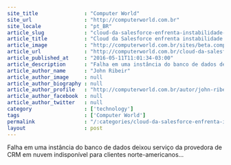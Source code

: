 ```yaml
---
site_title               : "Computer World"
site_url                 : "http://computerworld.com.br"
site_locale              : "pt_BR"
article_slug             : "cloud-da-salesforce-enfrenta-instabilidade-e-ceo-se-desculpa-no-twitter"
article_title            : "Cloud da Salesforce enfrenta instabilidade e CEO se desculpa no Twitter"
article_image            : "http://computerworld.com.br/sites/beta.computerworld.com.br/files/news_articles/marc_benioff_salesforce_0.jpg"
article_url              : "http://computerworld.com.br/cloud-da-salesforce-enfrenta-instabilidade-e-ceo-se-desculpa-no-twitter"
article_published_at     : "2016-05-11T11:01:34-03:00"
article_description      : "Falha em uma instância do banco de dados deixou serviço da provedora de CRM em nuvem indisponível para clientes norte-americanos..."
article_author_name      : "John Ribeir"
article_author_image     : null
article_author_biography : null
article_author_profile   : "http://computerworld.com.br/autor/john-ribeiro"
article_author_facebook  : null
article_author_twitter   : null
category                 : ['technology']
tags                     : ['Computer World']
permalink                : "/:categories/cloud-da-salesforce-enfrenta-instabilidade-e-ceo-se-desculpa-no-twitter/"
layout                   : post
---
```


Falha em uma instância do banco de dados deixou serviço da provedora de CRM em nuvem indisponível para clientes norte-americanos...

